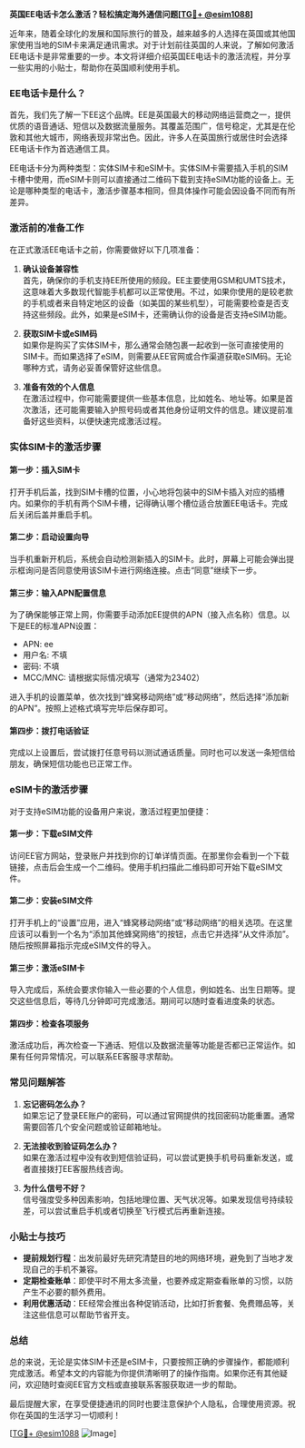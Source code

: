 **英国EE电话卡怎么激活？轻松搞定海外通信问题[[TG💪+ @esim1088](https://t.me/s/esim1088)]**

近年来，随着全球化的发展和国际旅行的普及，越来越多的人选择在英国或其他国家使用当地的SIM卡来满足通讯需求。对于计划前往英国的人来说，了解如何激活EE电话卡是非常重要的一步。本文将详细介绍英国EE电话卡的激活流程，并分享一些实用的小贴士，帮助你在英国顺利使用手机。

### EE电话卡是什么？

首先，我们先了解一下EE这个品牌。EE是英国最大的移动网络运营商之一，提供优质的语音通话、短信以及数据流量服务。其覆盖范围广，信号稳定，尤其是在伦敦和其他大城市，网络表现非常出色。因此，许多人在英国旅行或居住时会选择EE电话卡作为首选通信工具。

EE电话卡分为两种类型：实体SIM卡和eSIM卡。实体SIM卡需要插入手机的SIM卡槽中使用，而eSIM卡则可以直接通过二维码下载到支持eSIM功能的设备上。无论是哪种类型的电话卡，激活步骤基本相同，但具体操作可能会因设备不同而有所差异。

### 激活前的准备工作

在正式激活EE电话卡之前，你需要做好以下几项准备：

1. **确认设备兼容性**  
   首先，确保你的手机支持EE所使用的频段。EE主要使用GSM和UMTS技术，这意味着大多数现代智能手机都可以正常使用。不过，如果你使用的是较老款的手机或者来自特定地区的设备（如美国的某些机型），可能需要检查是否支持这些频段。此外，如果是eSIM卡，还需确认你的设备是否支持eSIM功能。

2. **获取SIM卡或eSIM码**  
   如果你是购买了实体SIM卡，那么通常会随包裹一起收到一张可直接使用的SIM卡。而如果选择了eSIM，则需要从EE官网或合作渠道获取eSIM码。无论哪种方式，请务必妥善保管好这些信息。

3. **准备有效的个人信息**  
   在激活过程中，你可能需要提供一些基本信息，比如姓名、地址等。如果是首次激活，还可能需要输入护照号码或者其他身份证明文件的信息。建议提前准备好这些资料，以便快速完成激活过程。

### 实体SIM卡的激活步骤

#### 第一步：插入SIM卡
打开手机后盖，找到SIM卡槽的位置，小心地将包装中的SIM卡插入对应的插槽内。如果你的手机有两个SIM卡槽，记得确认哪个槽位适合放置EE电话卡。完成后关闭后盖并重启手机。

#### 第二步：启动设置向导
当手机重新开机后，系统会自动检测新插入的SIM卡。此时，屏幕上可能会弹出提示框询问是否同意使用该SIM卡进行网络连接。点击“同意”继续下一步。

#### 第三步：输入APN配置信息
为了确保能够正常上网，你需要手动添加EE提供的APN（接入点名称）信息。以下是EE的标准APN设置：
- APN: ee
- 用户名: 不填
- 密码: 不填
- MCC/MNC: 请根据实际情况填写（通常为23402）

进入手机的设置菜单，依次找到“蜂窝移动网络”或“移动网络”，然后选择“添加新的APN”。按照上述格式填写完毕后保存即可。

#### 第四步：拨打电话验证
完成以上设置后，尝试拨打任意号码以测试通话质量。同时也可以发送一条短信给朋友，确保短信功能也已正常工作。

### eSIM卡的激活步骤

对于支持eSIM功能的设备用户来说，激活过程更加便捷：

#### 第一步：下载eSIM文件
访问EE官方网站，登录账户并找到你的订单详情页面。在那里你会看到一个下载链接，点击后会生成一个二维码。使用手机扫描此二维码即可开始下载eSIM文件。

#### 第二步：安装eSIM文件
打开手机上的“设置”应用，进入“蜂窝移动网络”或“移动网络”的相关选项。在这里应该可以看到一个名为“添加其他蜂窝网络”的按钮，点击它并选择“从文件添加”。随后按照屏幕指示完成eSIM文件的导入。

#### 第三步：激活eSIM卡
导入完成后，系统会要求你输入一些必要的个人信息，例如姓名、出生日期等。提交这些信息后，等待几分钟即可完成激活。期间可以随时查看进度条的状态。

#### 第四步：检查各项服务
激活成功后，再次检查一下通话、短信以及数据流量等功能是否都已正常运作。如果有任何异常情况，可以联系EE客服寻求帮助。

### 常见问题解答

1. **忘记密码怎么办？**  
   如果忘记了登录EE账户的密码，可以通过官网提供的找回密码功能重置。通常需要回答几个安全问题或验证邮箱地址。

2. **无法接收到验证码怎么办？**  
   如果在激活过程中没有收到短信验证码，可以尝试更换手机号码重新发送，或者直接拨打EE客服热线咨询。

3. **为什么信号不好？**  
   信号强度受多种因素影响，包括地理位置、天气状况等。如果发现信号持续较差，可以尝试重启手机或者切换至飞行模式后再重新连接。

### 小贴士与技巧

- **提前规划行程**：出发前最好先研究清楚目的地的网络环境，避免到了当地才发现自己的手机不兼容。
- **定期检查账单**：即使平时不用太多流量，也要养成定期查看账单的习惯，以防产生不必要的额外费用。
- **利用优惠活动**：EE经常会推出各种促销活动，比如打折套餐、免费赠品等，关注这些信息可以帮助节省开支。

### 总结

总的来说，无论是实体SIM卡还是eSIM卡，只要按照正确的步骤操作，都能顺利完成激活。希望本文的内容能为你提供清晰明了的操作指南。如果你还有其他疑问，欢迎随时查阅EE官方文档或直接联系客服获取进一步的帮助。

最后提醒大家，在享受便捷通讯的同时也要注意保护个人隐私，合理使用资源。祝你在英国的生活学习一切顺利！

[[TG💪+ @esim1088](https://t.me/s/esim1088) ![Image](https://i.postimg.cc/4NQfJmqS/Snipaste-2025-05-13-00-14-12.png)]